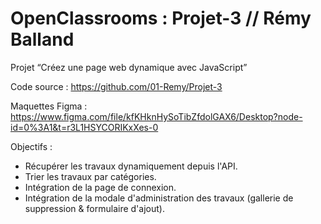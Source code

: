 # OpenClassrooms : Projet-3 // Rémy Balland

Projet “Créez une page web dynamique avec JavaScript”

Code source : https://github.com/01-Remy/Projet-3

Maquettes Figma : https://www.figma.com/file/kfKHknHySoTibZfdolGAX6/Desktop?node-id=0%3A1&t=r3L1HSYCORIKxXes-0

Objectifs :

- Récupérer les travaux dynamiquement depuis l'API.
- Trier les travaux par catégories.
- Intégration de la page de connexion.
- Intégration de la modale d'administration des travaux (gallerie de suppression & formulaire d'ajout).
